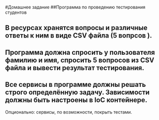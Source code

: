 #Домашнее задание
##Программа по проведению тестирования студентов

В ресурсах хранятся вопросы и различные ответы к
ним в виде CSV файла (5 вопрсов ).
---
 Программа
должна спросить у пользователя фамилию и имя,
спросить 5 вопросов из CSV файла и вывести
результат тестирования.
---
Все сервисы в программе должны решать строго
определённую задачу. Зависимости должны быть
настроены в IoC контейнере.
---
Опционально: сервисы, по возможности, покрыть
тестами.